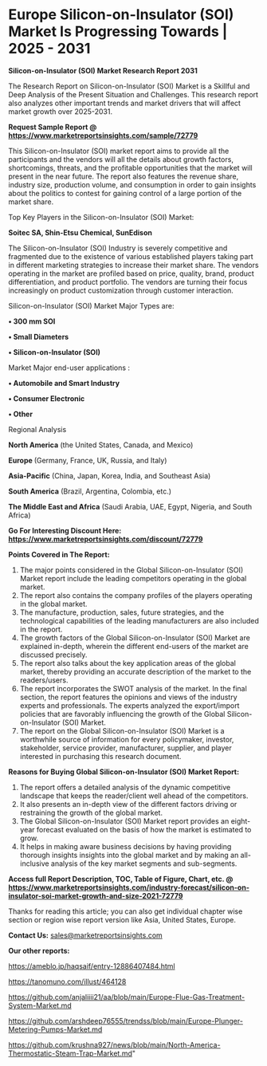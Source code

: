 # Europe Silicon-on-Insulator (SOI) Market Is Progressing Towards | 2025 - 2031

<strong>Silicon-on-Insulator (SOI) Market Research Report 2031</strong>

The Research Report on Silicon-on-Insulator (SOI) Market is a Skillful and Deep Analysis of the Present Situation and Challenges. This research report also analyzes other important trends and market drivers that will affect market growth over 2025-2031.

<strong>Request Sample Report @ <a href=https://www.marketreportsinsights.com/sample/72779>https://www.marketreportsinsights.com/sample/72779</a></strong>

This Silicon-on-Insulator (SOI) market report aims to provide all the participants and the vendors will all the details about growth factors, shortcomings, threats, and the profitable opportunities that the market will present in the near future. The report also features the revenue share, industry size, production volume, and consumption in order to gain insights about the politics to contest for gaining control of a large portion of the market share.

Top Key Players in the Silicon-on-Insulator (SOI) Market:

<strong>Soitec SA, Shin-Etsu Chemical, SunEdison</strong>

The Silicon-on-Insulator (SOI) Industry is severely competitive and fragmented due to the existence of various established players taking part in different marketing strategies to increase their market share. The vendors operating in the market are profiled based on price, quality, brand, product differentiation, and product portfolio. The vendors are turning their focus increasingly on product customization through customer interaction.

Silicon-on-Insulator (SOI) Market Major Types are:

<strong>• 300 mm SOI

• Small Diameters

• Silicon-on-Insulator (SOI)</strong>

Market Major end-user applications :

<strong>• Automobile and Smart Industry

• Consumer Electronic

• Other</strong>

Regional Analysis

</u><strong><b>North America</b></strong> (the United States, Canada, and Mexico)

<strong><b>Europe </b></strong>(Germany, France, UK, Russia, and Italy)

<strong><b>Asia-Pacific</b></strong> (China, Japan, Korea, India, and Southeast Asia)

<strong><b>South America</b></strong> (Brazil, Argentina, Colombia, etc.)

<strong><b>The Middle East and Africa</b></strong> (Saudi Arabia, UAE, Egypt, Nigeria, and South Africa)

<strong>Go For Interesting Discount Here: <a href=https://www.marketreportsinsights.com/discount/72779>https://www.marketreportsinsights.com/discount/72779</a></strong>

<strong>Points Covered in The Report:</strong>
<ol>
  <li>The major points considered in the Global Silicon-on-Insulator (SOI) Market report include the leading competitors operating in the global market.</li>
  <li>The report also contains the company profiles of the players operating in the global market.</li>
  <li>The manufacture, production, sales, future strategies, and the technological capabilities of the leading manufacturers are also included in the report.</li>
  <li>The growth factors of the Global Silicon-on-Insulator (SOI) Market are explained in-depth, wherein the different end-users of the market are discussed precisely.</li>
  <li>The report also talks about the key application areas of the global market, thereby providing an accurate description of the market to the readers/users.</li>
  <li>The report incorporates the SWOT analysis of the market. In the final section, the report features the opinions and views of the industry experts and professionals. The experts analyzed the export/import policies that are favorably influencing the growth of the Global Silicon-on-Insulator (SOI) Market.</li>
  <li>The report on the Global Silicon-on-Insulator (SOI) Market is a worthwhile source of information for every policymaker, investor, stakeholder, service provider, manufacturer, supplier, and player interested in purchasing this research document.</li>
</ol>
<strong>Reasons for Buying Global Silicon-on-Insulator (SOI) Market Report:</strong>

<ol>
  <li>The report offers a detailed analysis of the dynamic competitive landscape that keeps the reader/client well ahead of the competitors.</li>
  <li>It also presents an in-depth view of the different factors driving or restraining the growth of the global market.</li>
  <li>The Global Silicon-on-Insulator (SOI) Market report provides an eight-year forecast evaluated on the basis of how the market is estimated to grow.</li>
  <li>It helps in making aware business decisions by having providing thorough insights insights into the global market and by making an all-inclusive analysis of the key market segments and sub-segments.</li>
</ol>
<strong>Access full Report Description, TOC, Table of Figure, Chart, etc. @ <a href=https://www.marketreportsinsights.com/industry-forecast/silicon-on-insulator-soi-market-growth-and-size-2021-72779>https://www.marketreportsinsights.com/industry-forecast/silicon-on-insulator-soi-market-growth-and-size-2021-72779</a></strong>


Thanks for reading this article; you can also get individual chapter wise section or region wise report version like Asia, United States, Europe.

<strong>Contact Us:</strong>
sales@marketreportsinsights.com

<strong>Our other reports:</strong>

<a href=https://ameblo.jp/haqsaif/entry-12886407484.html>https://ameblo.jp/haqsaif/entry-12886407484.html</a>

<a href=https://tanomuno.com/illust/464128>https://tanomuno.com/illust/464128</a>

<a href=https://github.com/anjaliiii21/aa/blob/main/Europe-Flue-Gas-Treatment-System-Market.md>https://github.com/anjaliiii21/aa/blob/main/Europe-Flue-Gas-Treatment-System-Market.md</a>

<a href=https://github.com/arshdeep76555/trendss/blob/main/Europe-Plunger-Metering-Pumps-Market.md>https://github.com/arshdeep76555/trendss/blob/main/Europe-Plunger-Metering-Pumps-Market.md</a>

<a href=https://github.com/krushna927/news/blob/main/North-America-Thermostatic-Steam-Trap-Market.md>https://github.com/krushna927/news/blob/main/North-America-Thermostatic-Steam-Trap-Market.md</a>"
